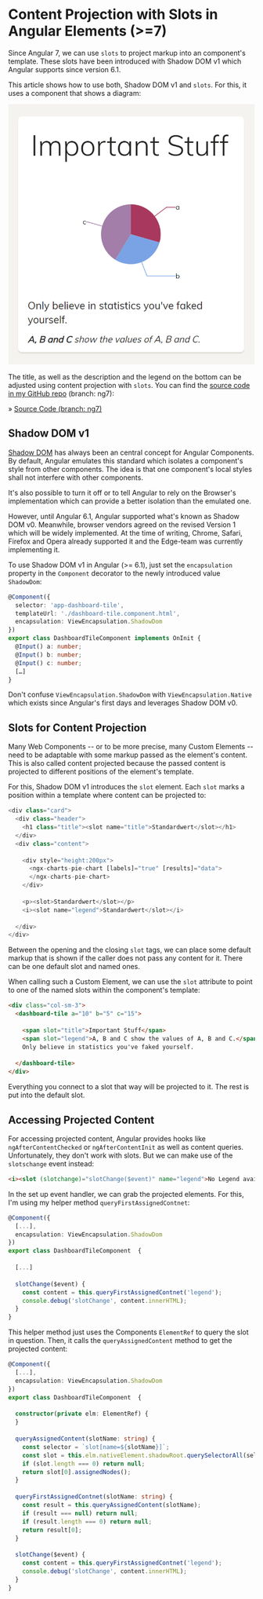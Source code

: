 # Content Projection with Slots in Angular Elements (>=7)

Since Angular 7, we can use ``slots`` to project markup into an component's template. These slots have been introduced with Shadow DOM v1 which Angular supports since version 6.1. 

This article shows how to use both, Shadow DOM v1 and ``slots``. For this, it uses a component that shows a diagram:

![Sample component](./slots.png)

The title, as well as the description and the legend on the bottom can be adjusted using content projection with ``slots``. You can find the [source code in my GitHub repo](https://github.com/manfredsteyer/angular-elements-dashboard/tree/ng7) (branch: ng7):

» [Source Code (branch: ng7)](https://github.com/manfredsteyer/angular-elements-dashboard/tree/ng7)

## Shadow DOM v1

[Shadow DOM](https://developer.mozilla.org/en-US/docs/Web/Web_Components/Using_shadow_DOM) has always been an central concept for Angular Components. By default, Angular emulates this standard which isolates a component's style from other components. The idea is that one component's local styles shall not interfere with other components.

It's also possible to turn it off or to tell Angular to rely on the Browser's implementation which can provide a better isolation than the emulated one.

However, until Angular 6.1, Angular supported what's known as Shadow DOM v0. Meanwhile, browser vendors agreed on the revised Version 1 which will be widely implemented. At the time of writing, Chrome, Safari, Firefox and Opera already supported it and the Edge-team was currently implementing it.

To use Shadow DOM v1 in Angular (>= 6.1), just set the ``encapsulation`` property in the ``Component`` decorator to the newly introduced value ``ShadowDom``:

```typescript
@Component({
  selector: 'app-dashboard-tile',
  templateUrl: './dashboard-tile.component.html',
  encapsulation: ViewEncapsulation.ShadowDom
})
export class DashboardTileComponent implements OnInit {
  @Input() a: number;
  @Input() b: number;
  @Input() c: number;
  […]
} 
```

Don't confuse ``ViewEncapsulation.ShadowDom`` with ``ViewEncapsulation.Native`` which exists since Angular's first days and leverages Shadow DOM v0.

## Slots for Content Projection

Many Web Components -- or to be more precise, many Custom Elements -- need to be adaptable with some markup passed as the element's content. This is also called content projected because the passed content is projected to different positions of the element's template.

For this, Shadow DOM v1 introduces the ``slot`` element. Each ``slot`` marks a position within a template where content can be projected to:

```typescript
<div class="card">
  <div class="header">
    <h1 class="title"><slot name="title">Standardwert</slot></h1>
  </div>
  <div class="content">

    <div style="height:200px">
      <ngx-charts-pie-chart [labels]="true" [results]="data">
      </ngx-charts-pie-chart>
    </div>

    <p><slot>Standardwert</slot></p>
    <i><slot name="legend">Standardwert</slot></i>
    
  </div>
</div>
```

Between the opening and the closing ``slot`` tags, we can place some default markup that is shown if the caller does not pass any content for it. There can be one default slot and named ones.

When calling such a Custom Element, we can use the ``slot`` attribute to point to one of the named slots within the component's template:

```html
<div class="col-sm-3">
  <dashboard-tile a="10" b="5" c="15">

    <span slot="title">Important Stuff</span>
    <span slot="legend">A, B and C show the values of A, B and C.</span>
    Only believe in statistics you've faked yourself.

  </dashboard-tile>
</div>
```

Everything you connect to a slot that way will be projected to it. The rest is put into the default slot.

## Accessing Projected Content

For accessing projected content, Angular provides hooks like ``ngAfterContentChecked`` or ``ngAfterContentInit`` as well as content queries. 
Unfortunately, they don't work with slots. But we can make use of the ``slotschange`` event instead:

```html
<i><slot (slotchange)="slotChange($event)" name="legend">No Legend available.</slot></i>
```

In the set up event handler, we can grab the projected elements. For this, I'm using my helper method ``queryFirstAssignedContnet``:


```typescript
@Component({
  [...],
  encapsulation: ViewEncapsulation.ShadowDom
})
export class DashboardTileComponent  {
  
  [...]

  slotChange($event) {
    const content = this.queryFirstAssignedContnet('legend');
    console.debug('slotChange', content.innerHTML);
  }
}
```

This helper method just uses the Components ``ElementRef`` to query the slot in question. Then, it calls the ``queryAssignedContent`` method to get the projected content:

```typescript
@Component({
  [...],
  encapsulation: ViewEncapsulation.ShadowDom
})
export class DashboardTileComponent  {
  
  constructor(private elm: ElementRef) {
  }

  queryAssignedContent(slotName: string) {
    const selector = `slot[name=${slotName}]`;
    const slot = this.elm.nativeElement.shadowRoot.querySelectorAll(selector);
    if (slot.length === 0) return null;
    return slot[0].assignedNodes();
  }

  queryFirstAssignedContnet(slotName: string) {
    const result = this.queryAssignedContent(slotName);
    if (result === null) return null;
    if (result.length === 0) return null;
    return result[0];
  }

  slotChange($event) {
    const content = this.queryFirstAssignedContnet('legend');
    console.debug('slotChange', content.innerHTML);
  }
}
```
